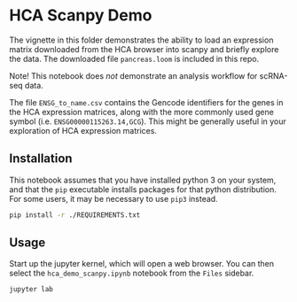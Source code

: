 # HCA Scanpy Demo

The vignette in this folder demonstrates the ability to load an expression matrix downloaded 
from the HCA browser into scanpy and briefly explore the data. The downloaded file `pancreas.loom` is included in this repo.

Note! This notebook does _not_ demonstrate an analysis workflow for scRNA-seq data.

The file `ENSG_to_name.csv` contains the Gencode identifiers for the genes in the HCA expression matrices, along with the more commonly used gene symbol (i.e. `ENSG00000115263.14,GCG`). This might be generally useful in your exploration of HCA expression matrices.


## Installation

This notebook assumes that you have installed python 3 on your system, 
and that the `pip` executable installs packages for that python
distribution. For some users, it may be necessary to use `pip3` instead.

```bash
pip install -r ./REQUIREMENTS.txt
```

## Usage

Start up the jupyter kernel, which will open a web browser. You can then 
select the `hca_demo_scanpy.ipynb` notebook from the `Files` sidebar. 

```bash
jupyter lab
```
